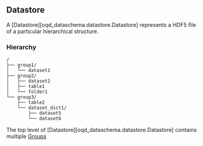 ## Datastore

A [Datastore][oqd_dataschema.datastore.Datastore] represents a HDF5 file of a particular hierarchical structure.

### Hierarchy

```
/
├── group1/
│   └── dataset1
├── group2/
│   ├── dataset2
│   ├── table1
│   └── folder1
└── group3/
    ├── table2
    └── dataset_dict1/
        ├── dataset5
        └── dataset6
```

The top level of [Datastore][oqd_dataschema.datastore.Datastore] contains multiple [Groups](api/group.md)
